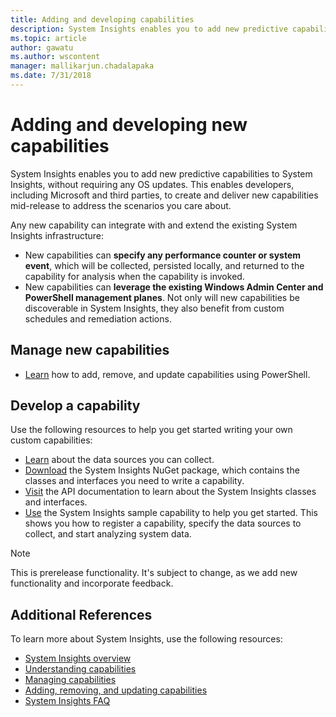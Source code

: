 ```yaml
---
title: Adding and developing capabilities
description: System Insights enables you to add new predictive capabilities to System Insights, without requiring any OS updates. This enables developers, including Microsoft and third parties, to create and deliver new capabilities mid-release to address the scenarios you care about. New capabilities can specify custom data to collect and analyze, and they also integrate with the existing System Insights management planes.
ms.topic: article
author: gawatu
ms.author: wscontent
manager: mallikarjun.chadalapaka
ms.date: 7/31/2018
---
```


# Adding and developing new capabilities

>

System Insights enables you to add new predictive capabilities to System Insights, without requiring any OS updates. This enables developers, including Microsoft and third parties, to create and deliver new capabilities mid-release to address the scenarios you care about.

Any new capability can integrate with and extend the existing System Insights infrastructure:

- New capabilities can **specify any performance counter or system event**, which will be collected, persisted locally, and returned to the capability for analysis when the capability is invoked.
- New capabilities can **leverage the existing Windows Admin Center and PowerShell management planes**. Not only will new capabilities be discoverable in System Insights, they also benefit from custom schedules and remediation actions.

## Manage new capabilities
- [Learn](add-remove-update-capabilities.md) how to add, remove, and update capabilities using PowerShell.

## Develop a capability
Use the following resources to help you get started writing your own custom capabilities:
- [Learn](data-sources.md) about the data sources you can collect.
- [Download](https://www.nuget.org/packages/Microsoft.WindowsServer.SystemInsights/) the System Insights NuGet package, which contains the classes and interfaces you need to write a capability.
- [Visit](/dotnet/api/microsoft.systeminsights.capability) the API documentation to learn about the System Insights classes and interfaces.
- [Use](https://aka.ms/systeminsights-samplecapability) the System Insights sample capability to help you get started. This shows you how to register a capability, specify the data sources to collect, and start analyzing system data.

>[!NOTE]
>This is prerelease functionality. It's subject to change, as we add new functionality and incorporate feedback.

## Additional References
To learn more about System Insights, use the following resources:

- [System Insights overview](overview.md)
- [Understanding capabilities](understanding-capabilities.md)
- [Managing capabilities](managing-capabilities.md)
- [Adding, removing, and updating capabilities](add-remove-update-capabilities.md)
- [System Insights FAQ](faq.md)
